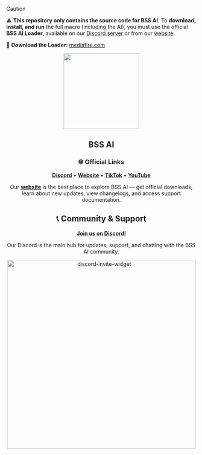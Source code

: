 > [!CAUTION]
> ⚠️ **This repository only contains the source code for BSS AI.**
> To **download, install, and run** the full macro (including the AI), you must use the official **BSS AI Loader**, available on our [Discord server][discord-link] or from our [website][website-link].
>
> 🔗 **Download the Loader:** [mediafire.com](https://www.mediafire.com/file/zpodkmnq9ykyd3w/BSSAI+v0.0.1.zip)

<div align="center">

<!-- logo banner -->

<picture>
  <source width="200px" media="(prefers-color-scheme: light)" srcset="https://media.discordapp.net/attachments/1176565177538330824/1424892439507894293/bssAiLogo.png?ex=68e599fe&is=68e4487e&hm=bdb69cfea98bf10f2379ef88ba98218b048b231aed8295d95a24f222197e5dce&=&format=webp&quality=lossless&width=103&height=103">
  <img src="https://media.discordapp.net/attachments/1176565177538330824/1424892439507894293/bssAiLogo.png?ex=68e599fe&is=68e4487e&hm=bdb69cfea98bf10f2379ef88ba98218b048b231aed8295d95a24f222197e5dce&=&format=webp&quality=lossless&width=103&height=103">
</picture>
<br>

## BSS AI

### 🌐 Official Links

[**Discord**][discord-link] • [**Website**][website-link] • [**TikTok**][tiktok-link] • [**YouTube**][youtube-link]

Our [**website**][website-link] is the best place to explore BSS AI — get official downloads, learn about new updates, view changelogs, and access support documentation.

<a name="community"><h2>📞 Community & Support</h2></a>

[**Join us on Discord!**][discord-link]

Our Discord is the main hub for updates, support, and chatting with the BSS AI community.

<a href="https://discord.gg/bssai">
  <picture>
    <source media="(prefers-color-scheme: light)" srcset="http://invidget.switchblade.xyz/bssai?theme=light">
    <img alt="discord-invite-widget" width=500 src="http://invidget.switchblade.xyz/bssai">
  </picture>
</a>

[discord-link]: https://discord.gg/bssai
[website-link]: https://bss-ai.com
[tiktok-link]: https://tiktok.com/@bss.ai
[youtube-link]: https://youtube.com/@BSS-AI
